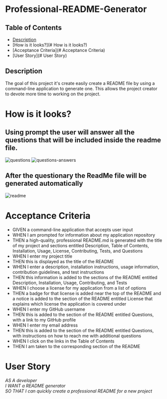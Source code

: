 # Professional-README-Generator

## Table of Contents
* [Description](#Description)
* [How is it looks?](# How is it looks?)
* [Acceptance Criteria](# Acceptance Criteria)
* [User Story](# User Story)


## Description
The goal of this project it's create  easily create a README file by using a command-line application to generate one. This allows the project creator to devote more time to working on the project.

# How is it looks?

## Using prompt the user will answer all the questions that will be included inside the readme file. 
![questions](https://github.com/garmercy/PasswordGenerator/assets/138730100/d08d4718-55fc-4774-b89b-ab58b89e70ee)
![questions-answers](https://github.com/garmercy/PasswordGenerator/assets/138730100/ff6229ef-62a0-428c-8132-9c51073832dd)

## After the questionary the ReadMe file will be generated automatically 
![readme](https://github.com/garmercy/PasswordGenerator/assets/138730100/438967fb-8d80-4d4f-b97d-76d3b8780ade)

# Acceptance Criteria

* GIVEN a command-line application that accepts user input
* WHEN I am prompted for information about my application repository
* THEN a high-quality, professional README.md is generated with the title of my project and sections entitled Description, Table of Contents, Installation, Usage, License, Contributing, Tests, and Questions
* WHEN I enter my project title
* THEN this is displayed as the title of the README
* WHEN I enter a description, installation instructions, usage information, contribution guidelines, and test instructions
* THEN this information is added to the sections of the README entitled Description, Installation, Usage, Contributing, and Tests
* WHEN I choose a license for my application from a list of options
* THEN a badge for that license is added near the top of the README and a notice is added to the section of the README entitled License that explains which license the application is covered under
* WHEN I enter my GitHub username
* THEN this is added to the section of the README entitled Questions, with a link to my GitHub profile
* WHEN I enter my email address
* THEN this is added to the section of the README entitled Questions, with instructions on how to reach me with additional questions
* WHEN I click on the links in the Table of Contents
* THEN I am taken to the corresponding section of the README

# User Story

_AS A developer
<br>I WANT a README generator
<br>SO THAT I can quickly create a professional README for a new project_

  
